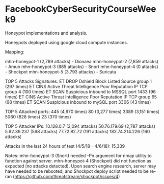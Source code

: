 # FacebookCyberSecurityCourseWeek9
Honeypot implementations and analysis.

Honeypots deployed using google cloud compute instances.

Mapping:

mhn-honeypot-1 (2,789 attacks) - Dionaea
mhn-honeypot-2 (7,859 attacks) - Amun
mhn-honeypot-3 (885 attacks) - Snort 
mhn-honeypot-4 (0 attacks) - Shockpot
mhn-honeypot-5 (3,793 attacks) - Suricata

TOP 5 Attacks Signatures:
ET DROP Dshield Block Listed Source group 1 (297 times)
ET CINS Active Threat Intelligence Poor Reputation IP TCP group 4 (100 times)
ET SCAN Suspicious inbound to MSSQL port 1433 (96 times)
ET CINS Active Threat Intelligence Poor Reputation IP TCP group 65 (68 times)
ET SCAN Suspicious inbound to mySQL port 3306 (43 times)

TOP 5 Attacked ports:
445 (4,670 times)
80 (3,277 times)
3389 (3,151 times)
5060 (828 times)
23 (370 times)

TOP 5 Attacker IPs:
10.128.0.7 (3,094 attacks)
50.76.179.69 (2,787 attacks)
5.62.39.237 (568 attacks)
77.72.82.72 (191 attacks)
182.74.214.226 (160 attacks)

Attacks in the last 24 hours of test (4/5/18 - 4/6/18):
15,339

Notes:
mhn-honeypot-3 (Snort) needed -Pn argument for nmap utility to function against server.
mhn-honeypot-4 (Shockpot) did not function as expected (no attacks detected). Upon search engine research, server may have needed to be rebooted, and Shockpot deploy script needed to be re-ran (https://github.com/threatstream/shockpot/issues/4)
